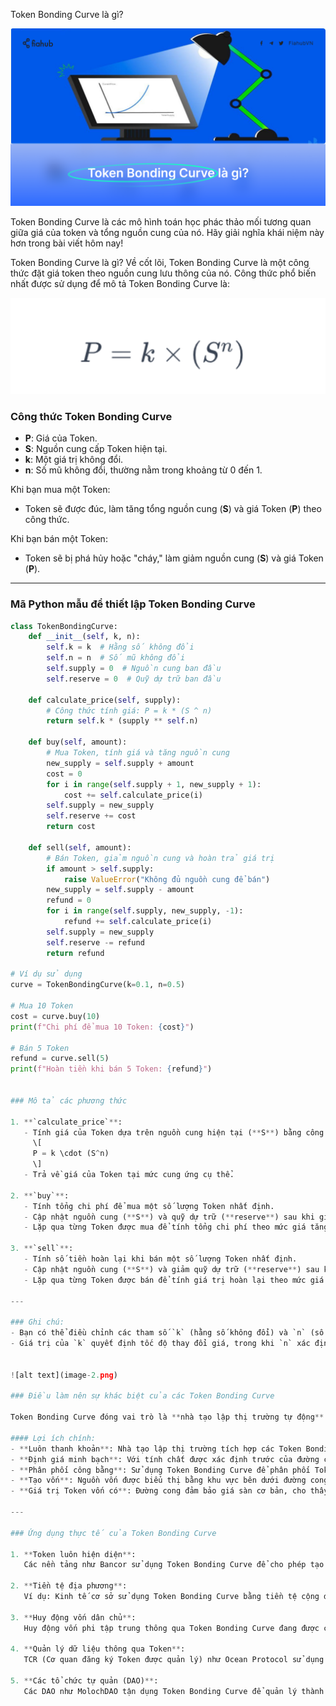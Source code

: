 Token Bonding Curve là gì?

![alt text](image.png)

Token Bonding Curve là các mô hình toán học phác thảo mối tương quan giữa giá của token và tổng nguồn cung của nó. Hãy giải nghĩa khái niệm này hơn trong bài viết hôm nay!

Token Bonding Curve là gì?
Về cốt lõi, Token Bonding Curve là một công thức đặt giá token theo nguồn cung lưu thông của nó. Công thức phổ biến nhất được sử dụng để mô tả Token Bonding Curve là:


![alt text](image-1.png)

### Công thức Token Bonding Curve

- **P**: Giá của Token.  
- **S**: Nguồn cung cấp Token hiện tại.  
- **k**: Một giá trị không đổi.  
- **n**: Số mũ không đổi, thường nằm trong khoảng từ 0 đến 1.  

Khi bạn mua một Token:
- Token sẽ được đúc, làm tăng tổng nguồn cung (**S**) và giá Token (**P**) theo công thức.  

Khi bạn bán một Token:
- Token sẽ bị phá hủy hoặc "cháy," làm giảm nguồn cung (**S**) và giá Token (**P**).  

---

### Mã Python mẫu để thiết lập Token Bonding Curve

```python
class TokenBondingCurve:
    def __init__(self, k, n):
        self.k = k  # Hằng số không đổi
        self.n = n  # Số mũ không đổi
        self.supply = 0  # Nguồn cung ban đầu
        self.reserve = 0  # Quỹ dự trữ ban đầu

    def calculate_price(self, supply):
        # Công thức tính giá: P = k * (S ^ n)
        return self.k * (supply ** self.n)

    def buy(self, amount):
        # Mua Token, tính giá và tăng nguồn cung
        new_supply = self.supply + amount
        cost = 0
        for i in range(self.supply + 1, new_supply + 1):
            cost += self.calculate_price(i)
        self.supply = new_supply
        self.reserve += cost
        return cost

    def sell(self, amount):
        # Bán Token, giảm nguồn cung và hoàn trả giá trị
        if amount > self.supply:
            raise ValueError("Không đủ nguồn cung để bán")
        new_supply = self.supply - amount
        refund = 0
        for i in range(self.supply, new_supply, -1):
            refund += self.calculate_price(i)
        self.supply = new_supply
        self.reserve -= refund
        return refund

# Ví dụ sử dụng
curve = TokenBondingCurve(k=0.1, n=0.5)

# Mua 10 Token
cost = curve.buy(10)
print(f"Chi phí để mua 10 Token: {cost}")

# Bán 5 Token
refund = curve.sell(5)
print(f"Hoàn tiền khi bán 5 Token: {refund}")


### Mô tả các phương thức

1. **`calculate_price`**:  
   - Tính giá của Token dựa trên nguồn cung hiện tại (**S**) bằng công thức:  
     \[
     P = k \cdot (S^n)
     \]  
   - Trả về giá của Token tại mức cung ứng cụ thể.

2. **`buy`**:  
   - Tính tổng chi phí để mua một số lượng Token nhất định.  
   - Cập nhật nguồn cung (**S**) và quỹ dự trữ (**reserve**) sau khi giao dịch.  
   - Lặp qua từng Token được mua để tính tổng chi phí theo mức giá tăng dần.

3. **`sell`**:  
   - Tính số tiền hoàn lại khi bán một số lượng Token nhất định.  
   - Cập nhật nguồn cung (**S**) và giảm quỹ dự trữ (**reserve**) sau khi giao dịch.  
   - Lặp qua từng Token được bán để tính giá trị hoàn lại theo mức giá giảm dần.

---

### Ghi chú:
- Bạn có thể điều chỉnh các tham số `k` (hằng số không đổi) và `n` (số mũ không đổi) để phù hợp với mô hình kinh tế của Token.  
- Giá trị của `k` quyết định tốc độ thay đổi giá, trong khi `n` xác định hình dạng của đường cong giá.


![alt text](image-2.png)

### Điều làm nên sự khác biệt của các Token Bonding Curve

Token Bonding Curve đóng vai trò là **nhà tạo lập thị trường tự động**. Không giống như các sàn giao dịch truyền thống, nơi giá được đặt theo lệnh mua và bán, ở đây, đường cong xác định trước sẽ quyết định giá. Cơ chế tự điều chỉnh này mang lại nhiều lợi ích:

#### Lợi ích chính:
- **Luôn thanh khoản**: Nhà tạo lập thị trường tích hợp các Token Bonding Curve đảm bảo rằng Token luôn có sẵn để mua hoặc bán, loại bỏ sự phụ thuộc vào các bên bên ngoài.
- **Định giá minh bạch**: Với tính chất được xác định trước của đường cong và công thức của nó, người tham gia có thể dự đoán sự thay đổi trong nguồn cung sẽ tác động đến giá của Token như thế nào.
- **Phân phối công bằng**: Sử dụng Token Bonding Curve để phân phối Token ban đầu thường được coi là công bằng hơn vì nó bắt đầu từ điểm giá thấp nhất.
- **Tạo vốn**: Nguồn vốn được biểu thị bằng khu vực bên dưới đường cong có thể được các dự án sử dụng cho các hoạt động phát triển khác nhau.
- **Giá trị Token vốn có**: Đường cong đảm bảo giá sàn cơ bản, cho thấy Token luôn giữ giá trị và có thể được giao dịch dựa trên mức giá hiện tại của đường cong.

---

### Ứng dụng thực tế của Token Bonding Curve

1. **Token luôn hiện diện**:  
   Các nền tảng như Bancor sử dụng Token Bonding Curve để cho phép tạo Token không bị gián đoạn, đảm bảo tính thanh khoản ổn định và mô hình định giá được thiết lập dựa trên công thức.

2. **Tiền tệ địa phương**:  
   Ví dụ: Kinh tế cơ sở sử dụng Token Bonding Curve bằng tiền tệ cộng đồng, nâng cao giá trị của chúng khi sự tham gia của cộng đồng tăng lên.

3. **Huy động vốn dân chủ**:  
   Huy động vốn phi tập trung thông qua Token Bonding Curve đang được các nền tảng như Aragon và Gnosis khám phá, đưa ra mức giá minh bạch và phân phối Token công bằng.

4. **Quản lý dữ liệu thông qua Token**:  
   TCR (Cơ quan đăng ký Token được quản lý) như Ocean Protocol sử dụng Token Bonding Curve để quản lý dữ liệu, trong đó việc đặt cược Token thúc đẩy tính chính xác và toàn vẹn của dữ liệu.

5. **Các tổ chức tự quản (DAO)**:  
   Các DAO như MolochDAO tận dụng Token Bonding Curve để quản lý thành viên, đưa ra cơ chế tài trợ thành viên có thể dự đoán được.
